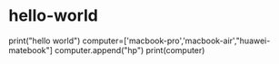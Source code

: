 # hello-world 
print("hello world")
computer=['macbook-pro','macbook-air',"huawei-matebook"]
computer.append("hp")
print(computer)
